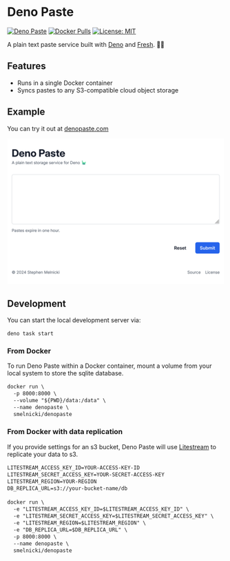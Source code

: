# Deno Paste

[![Deno Paste](https://github.com/stephenmelnicki/denopaste/actions/workflows/ci.yml/badge.svg)](https://github.com/stephenmelnicki/denopaste/actions/workflows/ci.yml)
[![Docker Pulls](https://img.shields.io/docker/pulls/smelnicki/denopaste.svg?maxAge=604800)](https://hub.docker.com/r/smelnicki/denopaste)
[![License: MIT](https://img.shields.io/badge/License-MIT-blue.svg)](LICENSE)

A plain text paste service built with [Deno](https://deno.land) and
[Fresh](https://fresh.deno.dev). 🦕🍋

## Features

- Runs in a single Docker container
- Syncs pastes to any S3-compatible cloud object storage

## Example

You can try it out at [denopaste.com](https://denopaste.com)

<picture>
  <source
    media="(prefers-color-scheme: dark)"
    srcset="https://raw.githubusercontent.com/stephenmelnicki/deno_paste/main/.readme-assets/screenshot_dark.png"
  >
  <img
    alt="screenshot"
    src="https://raw.githubusercontent.com/stephenmelnicki/deno_paste/main/.readme-assets/screenshot.png"
  >
</picture>

## Development

You can start the local development server via:

```
deno task start
```

### From Docker

To run Deno Paste within a Docker container, mount a volume from your local
system to store the sqlite database.

```
docker run \
  -p 8000:8000 \
  --volume "${PWD}/data:/data" \
  --name denopaste \
  smelnicki/denopaste
```

### From Docker with data replication

If you provide settings for an s3 bucket, Deno Paste will use
[Litestream](https://litestream.io) to replicate your data to s3.

```
LITESTREAM_ACCESS_KEY_ID=YOUR-ACCESS-KEY-ID
LITESTREAM_SECRET_ACCESS_KEY=YOUR-SECRET-ACCESS-KEY
LITESTREAM_REGION=YOUR-REGION 
DB_REPLICA_URL=s3://your-bucket-name/db

docker run \
  -e "LITESTREAM_ACCESS_KEY_ID=$LITESTREAM_ACCESS_KEY_ID" \
  -e "LITESTREAM_SECRET_ACCESS_KEY=$LITESTREAM_SECRET_ACCESS_KEY" \
  -e "LITESTREAM_REGION=$LITESTREAM_REGION" \
  -e "DB_REPLICA_URL=$DB_REPLICA_URL" \
  -p 8000:8000 \
  --name denopaste \
  smelnicki/denopaste
```
